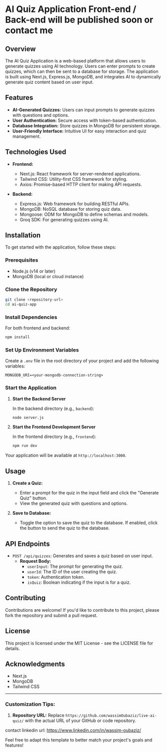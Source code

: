 # AI Quiz Application Front-end / Back-end will be published soon or contact me

## Overview

The AI Quiz Application is a web-based platform that allows users to generate quizzes using AI technology. Users can enter prompts to create quizzes, which can then be sent to a database for storage. The application is built using Next.js, Express.js, MongoDB, and integrates AI to dynamically generate quiz content based on user input.

## Features

- **AI-Generated Quizzes:** Users can input prompts to generate quizzes with questions and options.
- **User Authentication:** Secure access with token-based authentication.
- **Database Integration:** Store quizzes in MongoDB for persistent storage.
- **User-Friendly Interface:** Intuitive UI for easy interaction and quiz management.

## Technologies Used

- **Frontend:**
  - Next.js: React framework for server-rendered applications.
  - Tailwind CSS: Utility-first CSS framework for styling.
  - Axios: Promise-based HTTP client for making API requests.

- **Backend:**
  - Express.js: Web framework for building RESTful APIs.
  - MongoDB: NoSQL database for storing quiz data.
  - Mongoose: ODM for MongoDB to define schemas and models.
  - Groq SDK: For generating quizzes using AI.

## Installation

To get started with the application, follow these steps:

### Prerequisites

- Node.js (v14 or later)
- MongoDB (local or cloud instance)

### Clone the Repository

```bash
git clone <repository-url>
cd ai-quiz-app
```

### Install Dependencies

For both frontend and backend:

```bash
npm install
```

### Set Up Environment Variables

Create a `.env` file in the root directory of your project and add the following variables:

```
MONGODB_URI=<your-mongodb-connection-string>
```

### Start the Application

1. **Start the Backend Server**

   In the backend directory (e.g., `backend`):

   ```bash
   node server.js
   ```

2. **Start the Frontend Development Server**

   In the frontend directory (e.g., `frontend`):

   ```bash
   npm run dev
   ```

Your application will be available at `http://localhost:3000`.

## Usage

1. **Create a Quiz:**
   * Enter a prompt for the quiz in the input field and click the "Generate Quiz" button.
   * View the generated quiz with questions and options.

2. **Save to Database:**
   * Toggle the option to save the quiz to the database. If enabled, click the button to send the quiz to the database.

## API Endpoints

* `POST /api/quizzes`: Generates and saves a quiz based on user input.
   * **Request Body:**
      * `userInput`: The prompt for generating the quiz.
      * `userId`: The ID of the user creating the quiz.
      * `token`: Authentication token.
      * `isQuiz`: Boolean indicating if the input is for a quiz.

## Contributing

Contributions are welcome! If you'd like to contribute to this project, please fork the repository and submit a pull request.

## License

This project is licensed under the MIT License - see the LICENSE file for details.

## Acknowledgments

* Next.js
* MongoDB
* Tailwind CSS

---

### Customization Tips:
1. **Repository URL:** Replace `https://github.com/wassimOubaziz/live-ai-quiz/` with the actual URL of your GitHub or code repository.

contact linkedin url: https://www.linkedin.com/in/wassim-oubaziz/

Feel free to adapt this template to better match your project's goals and features!
